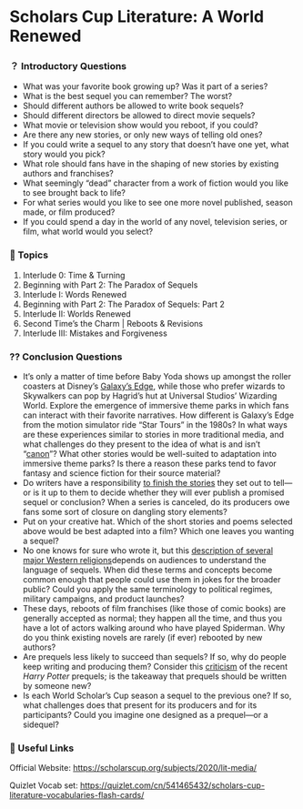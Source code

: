 # Scholars Cup Literature: A World Renewed

### ？ Introductory Questions

- What was your favorite book growing up? Was it part of a series?
- What is the best sequel you can remember? The worst?
- Should different authors be allowed to write book sequels?
- Should different directors be allowed to direct movie sequels?
- What movie or television show would you reboot, if you could?
- Are there any new stories, or only new ways of telling old ones?
- If you could write a sequel to any story that doesn’t have one yet, what story would you pick?
- What role should fans have in the shaping of new stories by existing authors and franchises?
- What seemingly “dead” character from a work of fiction would you like to see brought back to life?
- For what series would you like to see one more novel published, season made, or film produced?
- If you could spend a day in the world of any novel, television series, or film, what world would you select?

### 📌 Topics

1. Interlude 0: Time & Turning
2. Beginning with Part 2: The Paradox of Sequels
3. Interlude I: Words Renewed
4. Beginning with Part 2: The Paradox of Sequels: Part 2
5.  Interlude II: Worlds Renewed
6. Second Time’s the Charm | Reboots & Revisions
7. Interlude III: Mistakes and Forgiveness

### ⁇ Conclusion Questions

- It’s only a matter of time before Baby Yoda shows up amongst the roller coasters at Disney’s [Galaxy’s Edge](https://www.space.com/40842-star-wars-galaxy-edge-theme-park.html), while those who prefer wizards to Skywalkers can pop by Hagrid’s hut at Universal Studios’ Wizarding World. Explore the emergence of immersive theme parks in which fans can interact with their favorite narratives. How different is Galaxy’s Edge from the motion simulator ride “Star Tours” in the 1980s? In what ways are these experiences similar to stories in more traditional media, and what challenges do they present to the idea of what is and isn’t “[canon](https://www.polygon.com/star-wars/2019/5/30/18645775/star-wars-land-disneyland-story-canon-galaxys-edge)”? What other stories would be well-suited to adaptation into immersive theme parks? Is there a reason these parks tend to favor fantasy and science fiction for their source material?
- Do writers have a responsibility [to finish the stories](https://www.theatlantic.com/entertainment/archive/2019/05/george-r-r-martin-song-of-ice-and-fire-books-game-of-thrones-ending/589903/) they set out to tell—or is it up to them to decide whether they will ever publish a promised sequel or conclusion? When a series is canceled, do its producers owe fans some sort of closure on dangling story elements?
- Put on your creative hat. Which of the short stories and poems selected above would be best adapted into a film? Which one leaves you wanting a sequel?
- No one knows for sure who wrote it, but this [description of several major Western religions](https://innoculous.com/2016/08/explain-religions-abraham-hollywood-generation/)depends on audiences to understand the language of sequels. When did these terms and concepts become common enough that people could use them in jokes for the broader public? Could you apply the same terminology to political regimes, military campaigns, and product launches?
- These days, reboots of film franchises (like those of comic books) are generally accepted as normal; they happen all the time, and thus you have a lot of actors walking around who have played Spiderman. Why do you think existing novels are rarely (if ever) rebooted by new authors?
- Are prequels less likely to succeed than sequels? If so, why do people keep writing and producing them? Consider this [criticism](https://www.indiewire.com/2018/11/fantastic-beasts-reveals-j-k-rowling-has-the-same-problem-george-lucas-did-analysis-1202022503/) of the recent *Harry Potter* prequels; is the takeaway that prequels should be written by someone new?
- Is each World Scholar’s Cup season a sequel to the previous one? If so, what challenges does that present for its producers and for its participants? Could you imagine one designed as a prequel—or a sidequel?

### 🔗 Useful Links

Official Website: https://scholarscup.org/subjects/2020/lit-media/

Quizlet Vocab set: https://quizlet.com/cn/541465432/scholars-cup-literature-vocabularies-flash-cards/

